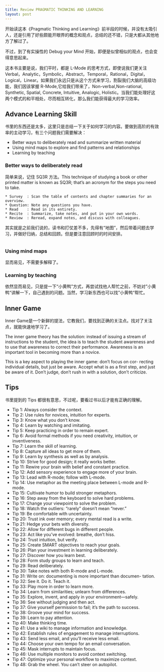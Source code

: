 ```yaml
---
title: Review PRAGMATIC THINKING AND LEARNING
layout: post
---
```


开始读这本《Pragmatic Thinking and Learning》前半段的时候，并没有太吸引人，还是引用了好些颇能开眼界的概念和观点，总结的还不错，只是大都从其他地方了解过了。

不过，到了有实操性的 Debug your Mind 开始，即便是似曾相似的观点，也会变得意思起来。

这本书主要是说，我们平时，都是 L-Mode 的思考方式，即使说我们更关注 Verbal，Analytic，Symbolic，Abstract，Temporal，Rational，Digital，Logical，Linear。如果我们永远只是从这个方式来学习，割裂我们大脑的高级功能，我们因该掌握 R-Mode,它给我们带来了，Non-verbal,Non-rational, Synthetic, Spatial, Concrete, Intuitive, Analogic, Holistic。当我们能处理好这两个模式的和平相处，尽而相互转化，那么我们能获得最大的学习效率。

## Advance Learning Skill

书里的东西还是太多，这里只是总结一下关于如何学习的内容。要做到高阶的有效率的主动学习，有三个问题我们需要解决：

* Better ways to deliberately read and summarize written material
* Using mind maps to explore and find patterns and relationships* Learning by teaching

### Better ways to deliberately read

简单来说，记住 SQ3R 方法。This technique of studying a book or other printed matter is known as SQ3R; that’s an acronym for the steps you need to take.

```* Survey  : Scan the table of contents and chapter summaries for an overview.* Question: Note any questions you have.* Read    : Read in its entirety.* Recite  : Summarize, take notes, and put in your own words.* Review  : Reread, expand notes, and discuss with colleagues.
```
其实就是之前我们说的，读书和打仗差不多，先得有“地图”，然后带着问题去学习，并做好归纳，总结和回顾。但是要注意回顾时的时间安排。

```For example, you might plan on retesting yourself along a 2-2- 2-6 schedule: retest after two hours, two days, two weeks, and six months.
```
 
### Using mind maps

显而易见，不需要多解释了。

### Learning by teaching

依然显而易见，只是提一下“小黄鸭”方式，再尝试找他人帮忙之前，不妨对”小黄鸭“讲解一下，自己遇到的问题。当然，学习新东西也可以找”小黄鸭“帮忙。

## Inner Game

Inner Game是一个新鲜的提法，它教我们，要找到正确的关注点。找对了关注点，就能快速地学习了。

The inner game theory has the solution: instead of issuing a stream of instructions to the student, the idea is to teach the student awareness and to use that awareness to correct their performance. Awareness is an important tool in becoming more than a novice.

 
This is a key aspect to playing the inner game: don’t focus on cor- recting individual details, but just be aware. Accept what is as a first step, and just be aware of it. Don’t judge, don’t rush in with a solution, don’t criticize.

## Tips

书里提到的 Tips 都很有意思，不过呢，要看过书以后才能有正确的理解。

* Tip 1: Always consider the context.
* Tip 2: Use rules for novices, intuition for experts.
* Tip 3: Know what you don’t know.
* Tip 4: Learn by watching and imitating.
* Tip 5: Keep practicing in order to remain expert.
* Tip 6: Avoid formal methods if you need creativity, intuition, or inventiveness.
* Tip 7: Learn the skill of learning.
* Tip 8: Capture all ideas to get more of them.
* Tip 9: Learn by synthesis as well as by analysis.
* Tip 10: Strive for good design; it really works better.
* Tip 11: Rewire your brain with belief and constant practice.
* Tip 12: Add sensory experience to engage more of your brain.
* Tip 13: Lead with R-mode; follow with L-mode.
* Tip 14: Use metaphor as the meeting place between L-mode and R-mode.
* Tip 15: Cultivate humor to build stronger metaphors.
* Tip 16: Step away from the keyboard to solve hard problems.
* Tip 17: Change your viewpoint to solve the problem.
* Tip 18: Watch the outliers: “rarely” doesn’t mean “never.”
* Tip 19: Be comfortable with uncertainty.
* Tip 20: Trust ink over memory; every mental read is a write.
* Tip 21: Hedge your bets with diversity.
* Tip 22: Allow for different bugs in different people.
* Tip 23: Act like you’ve evolved: breathe, don’t hiss.
* Tip 24: Trust intuition, but verify.
* Tip 25: Create SMART objectives to reach your goals.
* Tip 26: Plan your investment in learning deliberately.
* Tip 27: Discover how you learn best.* Tip 28: Form study groups to learn and teach.
* Tip 29: Read deliberately.
* Tip 30: Take notes with both R-mode and L-mode.
* Tip 31: Write on: documenting is more important than documen- tation.
* Tip 32: See it. Do it. Teach it.
* Tip 33: Play more in order to learn more.
* Tip 34: Learn from similarities; unlearn from differences.
* Tip 35: Explore, invent, and apply in your environment—safely.
* Tip 36: See without judging and then act.
* Tip 37: Give yourself permission to fail; it’s the path to success.
* Tip 38: Groove your mind for success.
* Tip 39: Learn to pay attention.
* Tip 40: Make thinking time.
* Tip 41: Use a wiki to manage information and knowledge.
* Tip 42: Establish rules of engagement to manage interruptions.
* Tip 43: Send less email, and you’ll receive less email.
* Tip 44: Choose your own tempo for an email conversation.
* Tip 45: Mask interrupts to maintain focus.
* Tip 46: Use multiple monitors to avoid context switching.
* Tip 47: Optimize your personal workflow to maximize context.
* Tip 48: Grab the wheel. You can’t steer on autopilot.